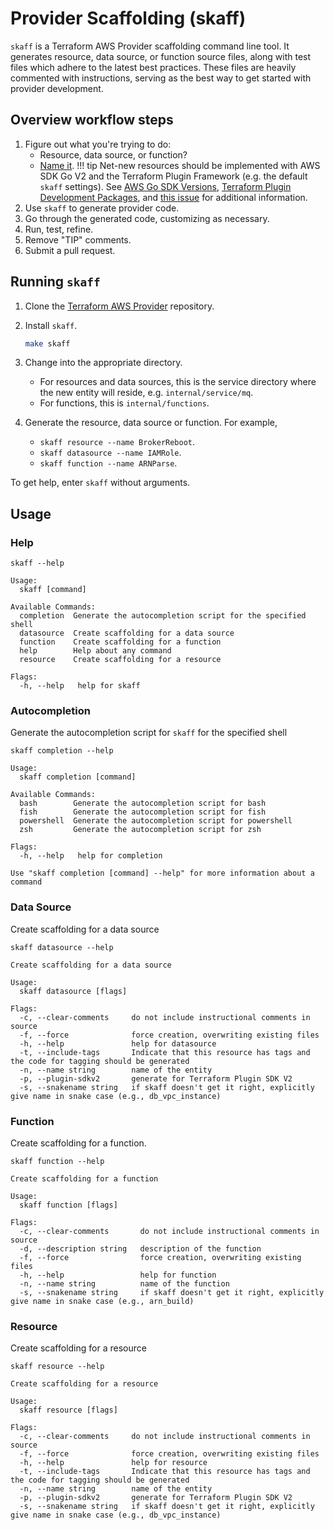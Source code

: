 # Provider Scaffolding (skaff)

`skaff` is a Terraform AWS Provider scaffolding command line tool.
It generates resource, data source, or function source files, along with test files which adhere to the latest best practices.
These files are heavily commented with instructions, serving as the best way to get started with provider development.

## Overview workflow steps

1. Figure out what you're trying to do:
    * Resource, data source, or function?
    * [Name it](naming.md).
    !!! tip
        Net-new resources should be implemented with AWS SDK Go V2 and the Terraform Plugin Framework (e.g. the default `skaff` settings).
        See [AWS Go SDK Versions](aws-go-sdk-versions.md), [Terraform Plugin Development Packages](terraform-plugin-development-packages.md), and [this issue](https://github.com/hashicorp/terraform-provider-aws/issues/32917) for additional information.
1. Use `skaff` to generate provider code.
1. Go through the generated code, customizing as necessary.
1. Run, test, refine.
1. Remove "TIP" comments.
1. Submit a pull request.

## Running `skaff`

1. Clone the [Terraform AWS Provider](https://github.com/hashicorp/terraform-provider-aws) repository.
1. Install `skaff`.

    ```sh
    make skaff
    ```

1. Change into the appropriate directory.
    - For resources and data sources, this is the service directory where the new entity will reside, e.g. `internal/service/mq`.
    - For functions, this is `internal/functions`.
1. Generate the resource, data source or function. For example,
    - `skaff resource --name BrokerReboot`.
    - `skaff datasource --name IAMRole`.
    - `skaff function --name ARNParse`.

To get help, enter `skaff` without arguments.

## Usage

### Help

```console
skaff --help
```

```
Usage:
  skaff [command]

Available Commands:
  completion  Generate the autocompletion script for the specified shell
  datasource  Create scaffolding for a data source
  function    Create scaffolding for a function
  help        Help about any command
  resource    Create scaffolding for a resource

Flags:
  -h, --help   help for skaff
```

### Autocompletion

Generate the autocompletion script for `skaff` for the specified shell

```console
skaff completion --help
```

```
Usage:
  skaff completion [command]

Available Commands:
  bash        Generate the autocompletion script for bash
  fish        Generate the autocompletion script for fish
  powershell  Generate the autocompletion script for powershell
  zsh         Generate the autocompletion script for zsh

Flags:
  -h, --help   help for completion

Use "skaff completion [command] --help" for more information about a command
```

### Data Source

Create scaffolding for a data source

```console
skaff datasource --help
```

```
Create scaffolding for a data source

Usage:
  skaff datasource [flags]

Flags:
  -c, --clear-comments     do not include instructional comments in source
  -f, --force              force creation, overwriting existing files
  -h, --help               help for datasource
  -t, --include-tags       Indicate that this resource has tags and the code for tagging should be generated
  -n, --name string        name of the entity
  -p, --plugin-sdkv2       generate for Terraform Plugin SDK V2
  -s, --snakename string   if skaff doesn't get it right, explicitly give name in snake case (e.g., db_vpc_instance)
```

### Function

Create scaffolding for a function.

```console
skaff function --help
```

```
Create scaffolding for a function

Usage:
  skaff function [flags]

Flags:
  -c, --clear-comments       do not include instructional comments in source
  -d, --description string   description of the function
  -f, --force                force creation, overwriting existing files
  -h, --help                 help for function
  -n, --name string          name of the function
  -s, --snakename string     if skaff doesn't get it right, explicitly give name in snake case (e.g., arn_build)
```

### Resource

Create scaffolding for a resource

```console
skaff resource --help
```

```
Create scaffolding for a resource

Usage:
  skaff resource [flags]

Flags:
  -c, --clear-comments     do not include instructional comments in source
  -f, --force              force creation, overwriting existing files
  -h, --help               help for resource
  -t, --include-tags       Indicate that this resource has tags and the code for tagging should be generated
  -n, --name string        name of the entity
  -p, --plugin-sdkv2       generate for Terraform Plugin SDK V2
  -s, --snakename string   if skaff doesn't get it right, explicitly give name in snake case (e.g., db_vpc_instance)
```
